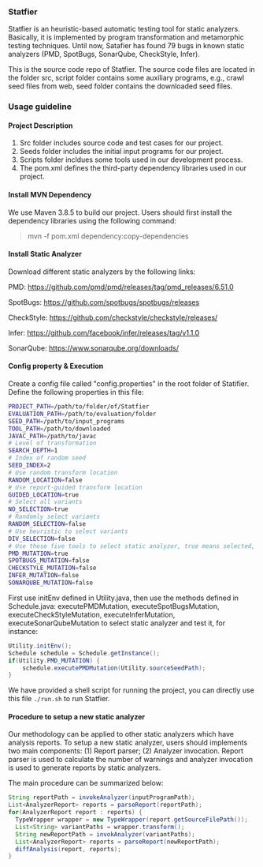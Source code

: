 ### Statfier
Statfier is an heuristic-based automatic testing tool for static analyzers. Basically, it is implemented by program transformation and metamorphic testing techniques. Until now, Satafier has found 79 bugs in known static analyzers (PMD, SpotBugs, SonarQube, CheckStyle, Infer).

This is the source code repo of Statfier. The source code files are located in the folder src, script folder contains some auxiliary programs, e.g., crawl seed files from web, seed folder contains the downloaded seed files. 

### Usage guideline

#### Project Description

1. Src folder includes source code and test cases for our project.
2. Seeds folder includes the initial input programs for our project.
3. Scripts folder incldues some tools used in our development process.
4. The pom.xml defines the third-party dependency libraries used in our project.

#### Install MVN Dependency

We use Maven 3.8.5 to build our project. Users should first install the dependency libraries using the following command:

> mvn -f pom.xml dependency:copy-dependencies

#### Install Static Analyzer

Download different static analyzers by the following links:

PMD: https://github.com/pmd/pmd/releases/tag/pmd_releases/6.51.0

SpotBugs: https://github.com/spotbugs/spotbugs/releases

CheckStyle: https://github.com/checkstyle/checkstyle/releases/

Infer: https://github.com/facebook/infer/releases/tag/v1.1.0

SonarQube: https://www.sonarqube.org/downloads/

#### Config property & Execution

Create a config file called "config.properties" in the root folder of Statifier. Define the following properties in this file:

```bash
PROJECT_PATH=/path/to/folder/of/Statfier
EVALUATION_PATH=/path/to/evaluation/folder
SEED_PATH=/path/to/input_programs
TOOL_PATH=/path/to/downloaded
JAVAC_PATH=/path/to/javac
# Level of transformation
SEARCH_DEPTH=1
# Index of random seed
SEED_INDEX=2
# Use random transform location
RANDOM_LOCATION=false
# Use report-guided transform location
GUIDED_LOCATION=true
# Select all variants
NO_SELECTION=true
# Randomly select variants
RANDOM_SELECTION=false
# Use heuristic to select variants
DIV_SELECTION=false
# Use these five tools to select static analyzer, true means selected, false means ignorance.
PMD_MUTATION=true
SPOTBUGS_MUTATION=false
CHECKSTYLE_MUTATION=false
INFER_MUTATION=false
SONARQUBE_MUTATION=false
```
First use initEnv defined in Utility.java, then use the methods defined in Schedule.java: executePMDMutation, executeSpotBugsMutation, executeCheckStyleMutation, executeInferMutation, executeSonarQubeMutation to select static analyzer and test it, for instance:

```java
Utility.initEnv();
Schedule schedule = Schedule.getInstance();
if(Utility.PMD_MUTATION) {
    schedule.executePMDMutation(Utility.sourceSeedPath);
}
```

We have provided a shell script for running the project, you can directly use this file `./run.sh` to run Statfier.

#### Procedure to setup a new static analyzer

Our methodology can be applied to other static analyzers which have analysis reports. To setup a new static analyzer, users should implements two main components: (1) Report parser; (2) Analyzer invocation. Report parser is used to calculate the number of warnings and analyzer invocation is used to generate reports by static analyzers.

The main procedure can be summarized below:

```java
String reportPath = invokeAnalyzer(inputProgramPath);
List<AnalyzerReport> reports = parseReport(reportPath);
for(AnalyzerReport report : reports) {
  TypeWrapper wrapper = new TypeWrapper(report.getSourceFilePath());
  List<String> variantPaths = wrapper.transform();
  String newReportPath = invokAnalyzer(variantPaths);
  List<AnalyzerReport> reports = parseReport(newReportPath);
  diffAnalysis(report, reports);
}
```



